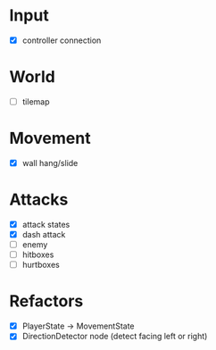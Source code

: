 # Input
- [x] controller connection

# World
- [ ] tilemap

# Movement
- [x] wall hang/slide

# Attacks
- [x] attack states
- [x] dash attack
- [ ] enemy
- [ ] hitboxes
- [ ] hurtboxes

# Refactors
- [x] PlayerState -> MovementState
- [x] DirectionDetector node (detect facing left or right)
